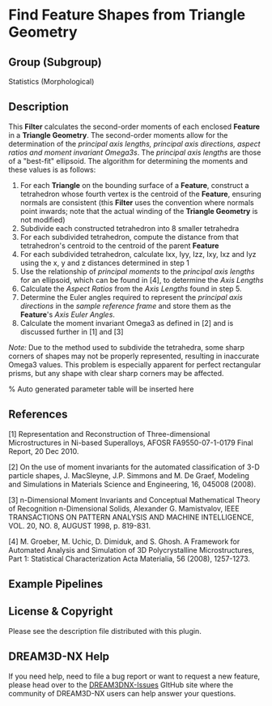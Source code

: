 # Find Feature Shapes from Triangle Geometry

## Group (Subgroup)

Statistics (Morphological)

## Description

This **Filter** calculates the second-order moments of each enclosed **Feature** in a **Triangle Geometry**. The
second-order moments allow for the determination of the *principal axis lengths, principal axis directions, aspect
ratios and moment invariant Omega3s*. The *principal axis lengths* are those of a "best-fit" ellipsoid. The algorithm
for determining the moments and these values is as follows:

1. For each **Triangle** on the bounding surface of a **Feature**, construct a tetrahedron whose fourth vertex is the
   centroid of the **Feature**, ensuring normals are consistent (this **Filter** uses the convention where normals point
   inwards; note that the actual winding of the **Triangle Geometry** is not modified)
2. Subdivide each constructed tetrahedron into 8 smaller tetrahedra
3. For each subdivided tetrahedron, compute the distance from that tetrahedron's centroid to the centroid of the
   parent **Feature**
4. For each subdivided tetrahedron, calculate Ixx, Iyy, Izz, Ixy, Ixz and Iyz using the x, y and z distances determined
   in step 1
5. Use the relationship of *principal moments* to the *principal axis lengths* for an ellipsoid, which can be found
   in [4], to determine the *Axis Lengths*
6. Calculate the *Aspect Ratios* from the *Axis Lengths* found in step 5.
7. Determine the Euler angles required to represent the *principal axis directions* in the *sample reference frame* and
   store them as the **Feature**'s *Axis Euler Angles*.
8. Calculate the moment invariant Omega3 as defined in [2] and is discussed further in [1] and [3]

*Note:* Due to the method used to subdivide the tetrahedra, some sharp corners of shapes may not be properly
represented, resulting in inaccurate Omega3 values. This problem is especially apparent for perfect rectangular prisms,
but any shape with clear sharp corners may be affected.

% Auto generated parameter table will be inserted here

## References

[1] Representation and Reconstruction of Three-dimensional Microstructures in Ni-based Superalloys, AFOSR
FA9550-07-1-0179 Final Report, 20 Dec 2010.

[2] On the use of moment invariants for the automated classification of 3-D particle shapes, J. MacSleyne, J.P. Simmons
and M. De Graef, Modeling and Simulations in Materials Science and Engineering, 16, 045008 (2008).

[3] n-Dimensional Moment Invariants and Conceptual Mathematical Theory of Recognition n-Dimensional Solids, Alexander G.
Mamistvalov, IEEE TRANSACTIONS ON PATTERN ANALYSIS AND MACHINE INTELLIGENCE, VOL. 20, NO. 8, AUGUST 1998, p. 819-831.

[4] M. Groeber, M. Uchic, D. Dimiduk, and S. Ghosh. A Framework for Automated Analysis and Simulation of 3D
Polycrystalline Microstructures, Part 1: Statistical Characterization Acta Materialia, 56 (2008), 1257-1273.

## Example Pipelines

## License & Copyright

Please see the description file distributed with this plugin.

## DREAM3D-NX Help

If you need help, need to file a bug report or want to request a new feature, please head over to the [DREAM3DNX-Issues](https://github.com/BlueQuartzSoftware/DREAM3DNX-Issues/discussions) GItHub site where the community of DREAM3D-NX users can help answer your questions.
